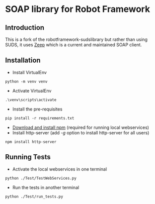 # SOAP library for Robot Framework

## Introduction

This is a fork of the robotframework-sudslibrary but rather than using SUDS, it uses
[Zeep](https://github.com/mvantellingen/python-zeep) which is a current and maintained SOAP client.

## Installation

- Install VirtualEnv
```
python -m venv venv
```
- Activate VirtualEnv
```
.\venv\scripts\activate
```
- Install the pre-requisites
```
pip install -r requirements.txt
```
- [Download and install npm](https://nodejs.org/en/) (required for running local webservices)
- Install http-server (add *-g* option to install http-server for all users)
```
npm install http-server
```

## Running Tests
- Activate the local webservices in one terminal
```
python ./Test/TestWebServices.py
```
- Run the tests in another terminal
```
python ./Test/run_tests.py
```